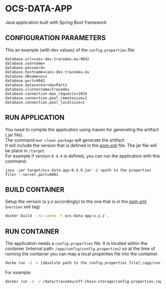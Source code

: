 # OCS-DATA-APP

Java application built with Spring Boot framework

## CONFIGURATION PARAMETERS
This an example (with dev values) of the `config.properties` file:

```
database.url=cass-dev.trace4eu.eu:9042
database.username=
database.password=
database.hostname=cass-dev.trace4eu.eu
database.dbname=ocs
database.port=9042
database.datacenter=GovPart1
database.clustername=Trace4eu
database.connection.max_requests=1024
database.connection.pool_remotesize=1
database.connection.pool_localsize=1
```

## RUN APPLICATION
You need to compile the application using maven for generating the artifact (.jar file).  
The command `mvn clean package` will generate the artifact.  
It will include the version that is defined in the [pom.xml](pom.xml) file. The jar file will be place in `/target`.  
For example if version `0.4.9` is defined, you can run the application with this command:
```
java -jar target/ocs-data-app-0.4.9.jar -i <path to the properties file> --server.port=8081
```

## BUILD CONTAINER
Setup the version (x.y.z accordingly) to the one that is in the [pom.xml](./pom.xml) (`version` xml tag)
```sh
docker build --no-cache -t ocs-data-app:x.y.z .
```

## RUN CONTAINER
The application needs a `config.properties` file. It is located within the container (internal path: `/app/config/config.properties`) so at the time of running the container you can map a local properties file into the container.
```sh
docke run -d -v {absolute path to the config.properties file}:/app/config/config.properties -p {hostPort}:8081 --name ocs-data-app ocs-data-app:x.y.z
```
For example:
```sh
docker run -d -v /data/trace4eu/off-chain-storage/config.properties:/app/config/config.properties -p 8081:8081 --name ocs-data-app ocs-data-app:0.4.9
```
